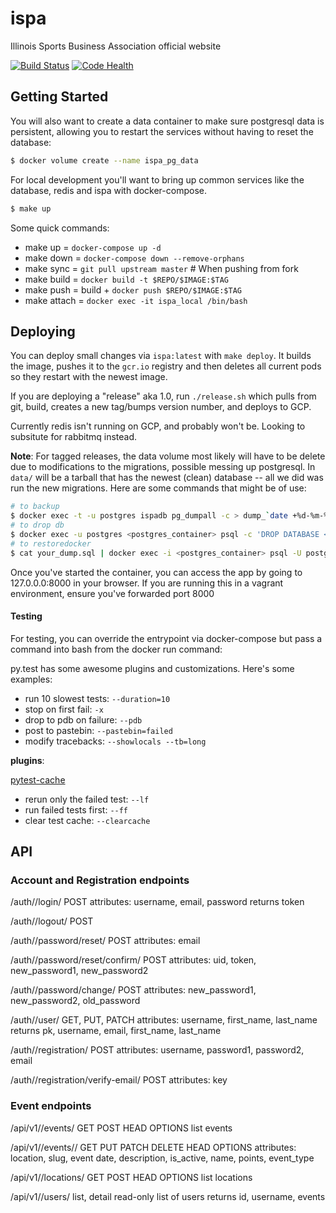 # ispa
Illinois Sports Business Association official website

[![Build Status](https://travis-ci.org/marjoram/ispa.svg?branch=master)](https://travis-ci.org/marjoram/ispa) [![Code Health](https://landscape.io/github/aleccunningham/ispa/master/landscape.svg?style=flat)](https://landscape.io/github/aleccunningham/ispa/master)

## Getting Started

You will also want to create a data container to make sure postgresql data is persistent, allowing you to restart the services without having to reset the database:

```Bash
$ docker volume create --name ispa_pg_data
```

For local development you'll want to bring up common services like the database, redis and ispa with docker-compose.

```Bash
$ make up
```

Some quick commands:
- make up = `docker-compose up -d`
- make down = `docker-compose down --remove-orphans`
- make sync = `git pull upstream master` # When pushing from fork
- make build = `docker build -t $REPO/$IMAGE:$TAG`
- make push = build + `docker push $REPO/$IMAGE:$TAG`
- make attach = `docker exec -it ispa_local /bin/bash`

## Deploying

You can deploy small changes via `ispa:latest` with `make deploy`. It builds the image, pushes it to the `gcr.io` registry and then deletes all current pods so they restart with the newest image.

If you are deploying a "release" aka 1.0, run `./release.sh` which pulls from git, build, creates a new tag/bumps version number, and deploys to GCP.

Currently redis isn't running on GCP, and probably won't be. Looking to subsitute for rabbitmq instead.

**Note**: For tagged releases, the data volume most likely will have to be delete due to modifications to the migrations, possible messing up postgresql. In `data/` will be a tarball that has the newest (clean) database -- all we did was run the new migrations. Here are some commands that might be of use:

```Bash
# to backup
$ docker exec -t -u postgres ispadb pg_dumpall -c > dump_`date +%d-%m-%Y"_"%H_%M_%S`.sql
# to drop db
$ docker exec -u postgres <postgres_container> psql -c 'DROP DATABASE <your_db_name>'
# to restoredocker
$ cat your_dump.sql | docker exec -i <postgres_container> psql -U postgres
```

Once you've started the container, you can access the app by going to 127.0.0.0:8000 in your browser. If you are running this in a vagrant environment, ensure you've forwarded port 8000

#### Testing

For testing, you can override the entrypoint via docker-compose but pass a command into bash from the docker run command:

py.test has some awesome plugins and customizations. Here's some examples:

- run 10 slowest tests: `--duration=10`
- stop on first fail: `-x`
- drop to pdb on failure: `--pdb`
- post to pastebin: `--pastebin=failed`
- modify tracebacks: `--showlocals --tb=long`

**plugins**:

[pytest-cache](https://pythonhosted.org/pytest-cache/readme.html)
- rerun only the failed test: `--lf`
- run failed tests first: `--ff`
- clear test cache: `--clearcache`

## API

### Account and Registration endpoints

/auth//login/ POST
attributes: username, email, password
returns token

/auth//logout/ POST

/auth//password/reset/ POST
attributes: email

/auth//password/reset/confirm/ POST
attributes: uid, token, new_password1, new_password2

/auth//password/change/ POST
attributes: new_password1, new_password2, old_password

/auth//user/ GET, PUT, PATCH
attributes: username, first_name, last_name
returns pk, username, email, first_name, last_name

/auth//registration/ POST
attributes: username, password1, password2, email

/auth//registration/verify-email/ POST
attributes: key


### Event endpoints

/api/v1//events/ GET POST HEAD OPTIONS
list events

/api/v1//events/<pk>/ GET PUT PATCH DELETE HEAD OPTIONS
attributes: location, slug, event date, description, is_active, name, points, event_type

/api/v1//locations/ GET POST HEAD OPTIONS
list locations

/api/v1//users/ list, detail
read-only list of users
returns id, username, events
